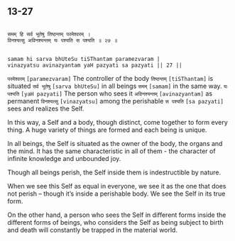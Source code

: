 ## 13-27


```shloka-sa

समम् हि सर्व भूतेषु तिष्ठन्तम् परमेश्वरम् ।
विनश्यत्सु अविनश्यन्तम् यः पश्यति स पश्यति ॥ २७ ॥

```
```shloka-sa-hk

samam hi sarva bhUteSu tiSThantam paramezvaram |
vinazyatsu avinazyantam yaH pazyati sa pazyati || 27 ||

```
`परमेश्वरम्` `[paramezvaram]` The controller of the body `तिष्ठन्तम्` `[tiSThantam]` is situated `सर्व भूतेषु` `[sarva bhUteSu]` in all beings `समम्` `[samam]` in the same way. `यः पश्यति` `[yaH pazyati]` The person who sees it `अविनश्यन्तम्` `[avinazyantam]` as permanent `विनश्यत्सु` `[vinazyatsu]` among the perishable `स पश्यति` `[sa pazyati]` sees and realizes the Self.

In this way, a Self and a body, though distinct, come together to form every thing. A huge variety of things are formed and each being is unique. 

In all beings, the Self is situated as the owner of the body, the organs and the mind. It has the same characteristic in all of them - the character of infinite knowledge and unbounded joy.

Though all beings perish, the Self inside them is indestructible by nature. 

When we see this Self as equal in everyone, we see it as the one that does not perish – though it’s inside a perishable body. We see the Self in its true form.

On the other hand, a person who sees the Self in different forms inside the different forms of beings, who considers the Self as being subject to birth and death will constantly be trapped in the material world.


